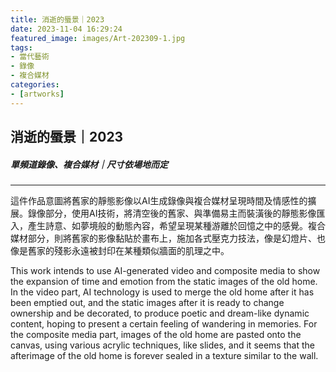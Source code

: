 ```yaml
---
title: 消逝的蜃景｜2023
date: 2023-11-04 16:29:24
featured_image: images/Art-202309-1.jpg
tags:
- 當代藝術
- 錄像
- 複合媒材
categories:
- [artworks]
---
```


消逝的蜃景｜2023
---
##### 單頻道錄像、複合媒材｜尺寸依場地而定

---
這件作品意圖將舊家的靜態影像以AI生成錄像與複合媒材呈現時間及情感性的擴展。錄像部分，使用AI技術，將清空後的舊家、與準備易主而裝潢後的靜態影像匯入，產生詩意、如夢境般的動態內容，希望呈現某種游離於回憶之中的感覺。複合媒材部分，則將舊家的影像黏貼於畫布上，施加各式壓克力技法，像是幻燈片、也像是舊家的殘影永遠被封印在某種類似牆面的肌理之中。

This work intends to use AI-generated video and composite media to show the expansion of time and emotion from the static images of the old home. In the video part, AI technology is used to merge the old home after it has been emptied out, and the static images after it is ready to change ownership and be decorated, to produce poetic and dream-like dynamic content, hoping to present a certain feeling of wandering in memories. For the composite media part, images of the old home are pasted onto the canvas, using various acrylic techniques, like slides, and it seems that the afterimage of the old home is forever sealed in a texture similar to the wall.

